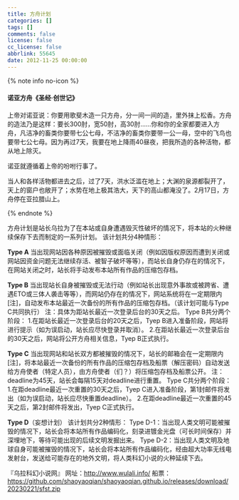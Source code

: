 ```yaml
---
title: 方舟计划
categories: []
tags: []
comments: false
license: false
cc_license: false
abbrlink: 55645
date: 2012-11-25 00:00:00
---
```


{% note info no-icon %}
#### 诺亚方舟《圣经·创世记》
上帝对诺亚说：你要用歌斐木造一只方舟，分一间一间的造，里外抹上松香。方舟的造法乃是这样：要长300肘，宽50肘，高30肘……你和你的全家都要进入方舟，凡洁净的畜类你要带七公七母，不洁净的畜类你要带一公一母，空中的飞鸟也要带七公七母。因为再过7天，我要在地上降雨40昼夜，把我所造的各种活物，都从地上除灭。

诺亚就遵循着上帝的吩咐行事了。

当人和各样活物都进去之后，过了7天，洪水泛滥在地上；大渊的泉源都裂开了，天上的窗户也敞开了；水势在地上极其浩大，天下的高山都淹没了。2月17日，方舟停在亚拉腊山上。

{% endnote %}

<!--more-->

方舟计划是站长乌拉为了在本站或自身遭遇毁灭性破坏的情况下，将本站的火种继续保存下去而制定的一系列计划。
该计划共分4种情形：

**Type A**
  当出现网站因各种原因被摧毁或面临关闭（例如因版权原因而遭到关闭或网站因资金问题无法继续存活、被智子破坏等等），而站长自身仍存在的情况下，在网站关闭之时，站长将手动发布本站所有作品的压缩包存档。

**Type B**
  当出现站长自身被摧毁或无法行动（例如站长出现意外事故或被跨省、遭遇ETO或三体人袭击等等），而网站仍存在的情况下，网站系统将在一定期限内[注]，自动发布本站最近一次备份的所有作品的压缩包存档。（该计划可能与Type C共同执行）
  注：具体为距站长最近一次登录后台的30天之后。
  Type B共分两个阶段：
  1.在距站长最近一次登录后台的20天之后，Tyep B进入准备阶段，网站将进行提示（如为误启动，站长应尽快登录并取消）。
  2.在距站长最近一次登录后台的30天之后，网站将公开方舟相关信息，Tyep B正式执行。

**Type C**
  当出现网站和站长双方都被摧毁的情况下，站长的邮箱会在一定期限内[注]，将本站最近一次备份的所有作品的压缩包存档及船票（解压密码）自动发送给方舟使者（特定人员），由方舟使者（们？）将压缩包存档及船票公开。
  注：deadline为45天，站长会每隔15天对deadline进行重置。
  Type C共分两个阶段：
  1.在距deadline最近一次重置的30天之后，Tyep C进入准备阶段，第1封邮件将发出（如为误启动，站长应尽快重置deadline）。
  2.在距deadline最近一次重置的45天之后，第2封邮件将发出，Tyep C正式执行。

**Type D**（妄想计划）
  该计划共分2种情形：
  Type D-1：当出现人类文明可能被摧毁的情况下，站长会将本站所有作品编码化，刻录进镀金光盘（可长时间保存）并深埋地下，等待可能出现的后续文明发掘出来。
  Type D-2：当出现人类文明及地球自身可能被摧毁的情况下，站长会将本站所有作品编码化，经由超大功率无线电发射台，发送给可能存在的地外文明，将人类科幻小说的火种延续下去。

『乌拉科幻小说网』 
网址：http://www.wulali.info/ 
船票：https://github.com/shaoyaoqian/shaoyaoqian.github.io/releases/download/20230221/sfst.zip